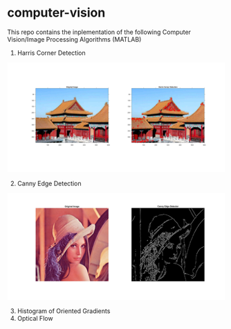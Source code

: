 # computer-vision

This repo contains the inplementation of the following Computer Vision/Image Processing Algorithms (MATLAB)  
1. Harris Corner Detection

![Harris Output](https://github.com/Aadiv1999/computer-vision/blob/main/Outputs/Harris%20Corner%20Detection.jpg)

2. Canny Edge Detection

![Canny Output](https://github.com/Aadiv1999/computer-vision/blob/main/Outputs/Canny%20Edge%20Detection.jpg)

3. Histogram of Oriented Gradients
4. Optical Flow



